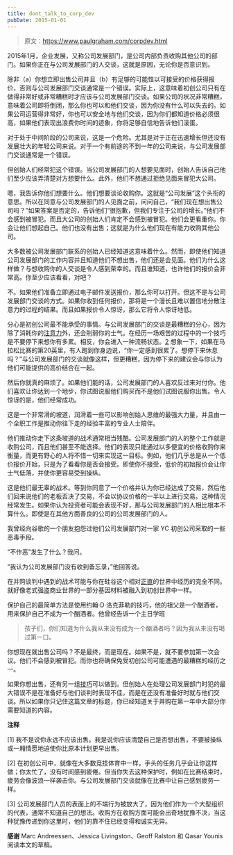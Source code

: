 ```yaml
---
title: dont_talk_to_corp_dev
pubDate: 2015-01-01
---
```


> 原文：https://www.paulgraham.com/corpdev.html 

            
2015年1月，企业发展，又称公司发展部门，是公司内部负责收购其他公司的部门。如果你正在与公司发展部门的人交谈，这就是原因，无论你是否意识到。  
  
 除非（a）你想立即出售公司并且（b）有足够的可能性以可接受的价格获得报价，否则与公司发展部门交谈通常是一个错误。实际上，这意味着初创公司只有在做得非常好或非常糟糕时才应该与公司发展部门交谈。如果公司的状况非常糟糕，意味着公司即将倒闭，那么你也可以和他们交谈，因为你没有什么可以失去的。如果公司运营得非常好，你也可以安全地与他们交谈，因为你们都知道价格必须很高，如果他们表现出浪费你时间的迹象，你将足够自信地告诉他们滚蛋。  
  
 对于处于中间阶段的公司来说，这是一个危险。尤其是对于正在迅速增长但还没有发展壮大的年轻公司来说。对于一个有前途的不到一年的公司来说，与公司发展部门交谈通常是一个错误。  
  
 但创始人们经常犯这个错误。当公司发展部门的人想要见面时，创始人告诉自己他们至少应该弄清楚对方想要什么。此外，他们不想通过拒绝见面来冒犯大公司。  
  
 嗯，我告诉你他们想要什么。他们想要谈论收购你。这就是“公司发展”这个头衔的意思。所以在同意与公司发展部门的人见面之前，问问自己，“我们现在想出售公司吗？”如果答案是否定的，告诉他们“很抱歉，但我们专注于公司的增长。”他们不会感到被冒犯。而且大公司的创始人们肯定不会感到被冒犯。他们会更看重你。你会让他们想起自己。他们也没有出售；这就是为什么他们现在有能力收购其他公司。  
  
 大多数被公司发展部门联系的创始人已经知道这意味着什么。然而，即使他们知道公司发展部门的工作内容并且知道他们不想出售，他们还是会见面。他们为什么这样做？与想收购你的人交谈是令人感到荣幸的。而且谁知道，也许他们的报价会非常高。你至少应该看看，对吧？  
  
 不。如果他们准备立即通过电子邮件发送报价，那么你可以打开。但这不是与公司发展部门交谈的方式。如果你收到任何报价，那将是一个漫长且难以置信地分散注意力的过程的结果。而且如果报价令人惊讶，那么它将令人惊讶地低。  
  
 分心是初创公司最不能承受的事情。与公司发展部门的交谈是最糟糕的分心，因为除了消耗你的[注意力](top.html)外，还会削弱你的士气。在经历一场艰苦的过程中的一个技巧是不要停下来想你有多累。相反，你会进入一种流畅状态。[2](#dont_talk_to_corp_dev_note2) 想象一下，如果在马拉松比赛的第20英里，有人跑到你身边说，“你一定感到很累了。想停下来休息吗？”与公司发展部门的交谈就像这样，但更糟糕，因为停下来的建议会与你认为他们可能提供的高价结合在一起。  
  
 然后你就真的麻烦了。如果他们能的话，公司发展部门的人喜欢反过来对付你。他们喜欢让你达到一个地步，你试图说服他们购买而不是他们试图说服你出售。令人惊讶的是，他们经常成功。  
  
 这是一个非常滑的坡道，润滑着一些可以影响创始人思维的最强大力量，并且由一个全职工作是推动你往下走的经验丰富的专业人士陪伴。  
  
 他们推动你走下这条坡道的战术通常相当残酷。公司发展部门的人的整个工作就是收购公司，而且他们甚至不能选择。他们的表现只能通过以多便宜的价格收购你来衡量，而更有野心的人将不惜一切来实现这一目标。例如，他们几乎总是从一个低价报价开始，只是为了看看你是否会接受。即使你不接受，低价的初始报价会让你士气低落，并使你更容易受到操纵。  
  
 这是他们最无辜的战术。等到你同意了一个价格并认为你已经达成了交易，然后他们回来说他们的老板否决了交易，不会以协议价格的一半以上进行交易。这种情况经常发生。如果你认为投资者可能会表现不好，那与公司发展部门的人相比根本不算什么。即使是在其他方面善良的公司的公司发展部门的人。  
  
 我曾经向谷歌的一个朋友抱怨过他们公司发展部门对一家 YC 初创公司采取的一些恶毒手段。  
  
 “不作恶”发生了什么？我问。  
  
 “我认为公司发展部门没有收到备忘录，”他回答说。  
  
 在并购谈判中遇到的战术可能与你在硅谷这个相对[正直](mean.html)的世界中经历的完全不同。就好像老式强盗商业世界的一部分基因材料被融入到初创世界中一样。  
  
 保护自己的最简单方法是使用约翰·D·洛克菲勒的技巧，他的祖父是一个酗酒者，用来保护自己不成为一个酗酒者。他曾经告诉一个主日学班  
  
 > 孩子们，你们知道为什么我从来没有成为一个酗酒者吗？因为我从来没有喝过第一口。  
  
 你想现在就出售公司吗？不是最终，而是现在。如果不是，就不要参加第一次会议。他们不会感到被冒犯。而你也将确保免受初创公司可能遭遇的最糟糕的经历之一。  
  
 如果你想出售，还有另一组[技巧](https://justinkan.com/the-founders-guide-to-selling-your-company-a1b2025c9481)可以做到。但创始人在处理公司发展部门时犯的最大错误不是在准备好与他们谈判时表现不佳，而是在还没有准备好时就与他们交谈。所以如果你只记住这篇文章的标题，你已经知道关于并购在第一年中大部分你需要知道的内容。  
  
  
  
  
  
  
  
  
  
  
  
  
**注释**  
  
<a name=dont_talk_to_corp_dev_note1>[1]</a> 我不是说你永远不应该出售。我是说你应该清楚自己是否想出售，不要被操纵或一厢情愿地迫使你比原本计划更早出售。  
  
<a name=dont_talk_to_corp_dev_note2>[2]</a> 在初创公司中，就像在大多数竞技体育中一样，手头的任务几乎会让你这样做；你太忙了，没有时间感到疲倦。但当你失去这种保护时，例如在比赛结束时，疲劳会像波浪一样袭击你。与公司发展部门交谈就像在比赛中让自己感到疲劳一样。  
  
<a name=dont_talk_to_corp_dev_note3>[3]</a> 公司发展部门人员的表面上的不端行为被放大了，因为他们作为一个大型组织的代表，通常不知道自己的想法。收购方在收购方面可能会出奇地犹豫不决，当这种犹豫传递到你这里时，他们的靠不住已经变得和诚实无异。  
  
**感谢** Marc Andreessen、Jessica Livingston、Geoff Ralston 和 Qasar Younis 阅读本文的草稿。  
  
  
  
  
  
  
